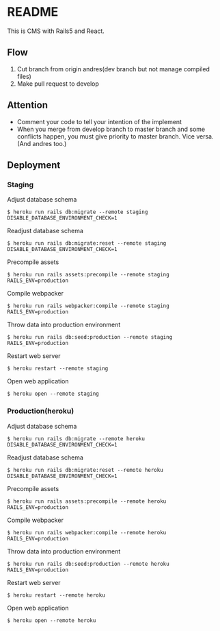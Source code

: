 # README

This is CMS with Rails5 and React.

## Flow
1. Cut branch from origin andres(dev branch but not manage compiled files)
1. Make pull request to develop

## Attention
- Comment your code to tell your intention of the implement
- When you merge from develop branch to master branch and some conflicts happen, you must give priority to master branch. Vice versa. (And andres too.)

## Deployment
### Staging
Adjust database schema

```
$ heroku run rails db:migrate --remote staging DISABLE_DATABASE_ENVIRONMENT_CHECK=1
```

Readjust database schema

```
$ heroku run rails db:migrate:reset --remote staging DISABLE_DATABASE_ENVIRONMENT_CHECK=1
```

Precompile assets

```
$ heroku run rails assets:precompile --remote staging RAILS_ENV=production
```

Compile webpacker

```
$ heroku run rails webpacker:compile --remote staging RAILS_ENV=production
```

Throw data into production environment

```
$ heroku run rails db:seed:production --remote staging RAILS_ENV=production
```

Restart web server

```
$ heroku restart --remote staging
```

Open web application

```
$ heroku open --remote staging
```

### Production(heroku)
Adjust database schema

```
$ heroku run rails db:migrate --remote heroku DISABLE_DATABASE_ENVIRONMENT_CHECK=1
```

Readjust database schema

```
$ heroku run rails db:migrate:reset --remote heroku DISABLE_DATABASE_ENVIRONMENT_CHECK=1
```

Precompile assets

```
$ heroku run rails assets:precompile --remote heroku RAILS_ENV=production
```

Compile webpacker

```
$ heroku run rails webpacker:compile --remote heroku RAILS_ENV=production
```

Throw data into production environment

```
$ heroku run rails db:seed:production --remote heroku RAILS_ENV=production
```

Restart web server

```
$ heroku restart --remote heroku
```

Open web application

```
$ heroku open --remote heroku
```
